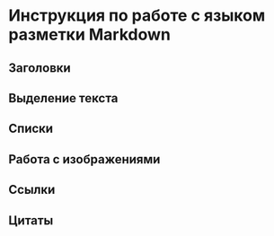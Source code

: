 # Инструкция по работе с языком разметки Markdown

## Заголовки

## Выделение текста

## Списки

## Работа с изображениями

## Ссылки

## Цитаты